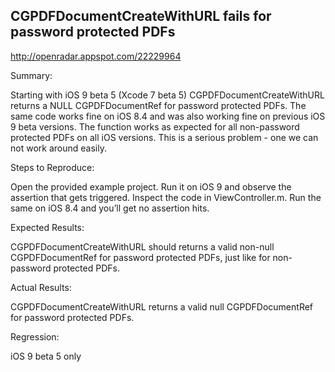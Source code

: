 ## CGPDFDocumentCreateWithURL fails for password protected PDFs

http://openradar.appspot.com/22229964

Summary:

Starting with iOS 9 beta 5 (Xcode 7 beta 5) CGPDFDocumentCreateWithURL returns a NULL CGPDFDocumentRef for password protected PDFs. The same code works fine on iOS 8.4 and was also working fine on previous iOS 9 beta versions. The function works as expected for all non-password protected PDFs on all iOS versions. This is a serious problem - one we can not work around easily. 

Steps to Reproduce:

Open the provided example project. Run it on iOS 9 and observe the assertion that gets triggered. Inspect the code in ViewController.m. Run the same on iOS 8.4 and you’ll get no assertion hits. 

Expected Results:

CGPDFDocumentCreateWithURL  should returns a valid non-null CGPDFDocumentRef for password protected PDFs, just like for non-password protected PDFs. 

Actual Results:

CGPDFDocumentCreateWithURL returns a valid null CGPDFDocumentRef for password protected PDFs.

Regression:

iOS 9 beta 5 only

